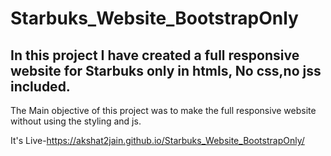 # Starbuks_Website_BootstrapOnly
In this project I have created a full responsive website for Starbuks only in htmls, No css,no jss included. 
------------------------------------------------------------------------------------------------------------

The Main objective of this project was to make the full responsive website without using the styling and js.

It's Live-https://akshat2jain.github.io/Starbuks_Website_BootstrapOnly/

